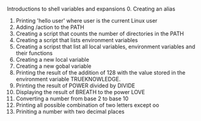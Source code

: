 Introductions to shell variables and expansions
0. Creating an alias
1. Printing 'hello user' where user is the current Linux user
2. Adding /action to the PATH
3. Creating a script that counts the number of directories in the PATH
4. Creating a script that lists environment variables
5. Creating a scripst that list all local variables, environment variables and their functions
6. Creating a new local variable
7. Creating a new gobal variable
8. Printing the result of the addition of 128 with the value stored in the environment variable TRUEKNOWLEDGE.
9. Printing the result of POWER divided by DIVIDE
10. Displaying the result of BREATH to the power LOVE
11. Converting a number from base 2 to base 10
12. Printing all possible combination of two letters except oo
13. Priniting a number with two decimal places

